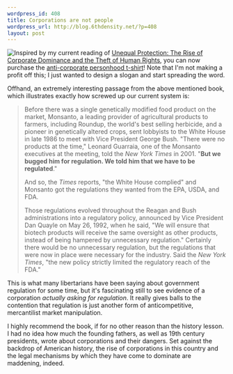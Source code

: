 ```yaml
--- 
wordpress_id: 408
title: Corporations are not people
wordpress_url: http://blog.6thdensity.net/?p=408
layout: post
---
```

<img style="float:left" src="http://blog.6thdensity.net/pics/tshirt.JPG"><p>Inspired by my current reading of <a href="http://www.amazon.com/gp/product/1579546277/104-0008060-6942354">Unequal Protection: The Rise of Corporate Dominance and the Theft of Human Rights</a>, you can now purchase the <a href="http://www.cafepress.com/jeremy6d.51746159">anti-corporate personhood t-shirt</a>!  Note that I'm not making a profit off this; I just wanted to design a slogan and start spreading the word.</p><p>Offhand, an extremely interesting passage from the above mentioned book, which illustrates exactly how screwed up our current system is:<blockquote><p>Before there was a single genetically modified food product on the market, Monsanto, a leading provider of agricultural products to farmers, including Roundup, the world's best selling herbicide, and a pioneer in genetically altered crops, sent lobbyists to the White House in late 1986 to meet with Vice President George Bush.  "There were no products at the time," Leonard Guarraia, one of the Monsanto executives at the meeting, told the <i>New York Times</i> in 2001.  "<strong>But we bugged him for regulation.  We told him that we have to be regulated</strong>."</p><p>And so, the <i>Times</i> reports, "the White House complied" and Monsanto got the regulations they wanted from the EPA, USDA, and FDA.</p><p>Those regulations evolved throughout the Reagan and Bush administrations into a regulatory policy, announced by Vice President Dan Quayle on May 26, 1992, when he said, "We will ensure that biotech products will receive the same oversight as other products, instead of being hampered by unnecessary regulation."  Certainly there would be no unnecessary regulation, but the regulations that were now in place were necessary for the industry.  Said the <i>New York Times</i>, "the new policy strictly limited the regulatory reach of the FDA."</p></blockquote>This is what many libertarians have been saying about government regulation for some time, but it's fascinating still to see evidence of a corporation <i>actually asking for regulation</i>.  It really gives balls to the contention that regulation is just another form of anticompetitive, mercantilist market manipulation.</p><p>I highly recommend the book, if for no other reason than the history lesson.  I had no idea how much the founding fathers, as well as 19th century presidents, wrote about corporations and their dangers.  Set against the backdrop of American history, the rise of corporations in this country and the legal mechanisms by which they have come to dominate are maddening, indeed.</p>
